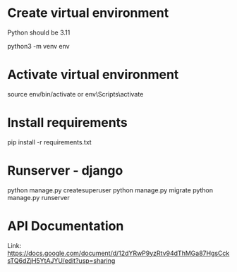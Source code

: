 # Create virtual environment
Python should be 3.11

python3 -m venv env

# Activate virtual environment
source env/bin/activate or env\Scripts\activate

# Install requirements
pip install -r requirements.txt

# Runserver - django
python manage.py createsuperuser
python manage.py migrate
python manage.py runserver

# API Documentation
Link: https://docs.google.com/document/d/12dYRwP9yzRtv94dThMGa87HgsCcksTQ6dZjH5YtAJYU/edit?usp=sharing
